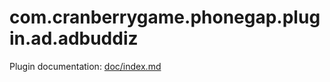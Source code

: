 
# com.cranberrygame.phonegap.plugin.ad.adbuddiz

Plugin documentation: [doc/index.md](doc/index.md)
